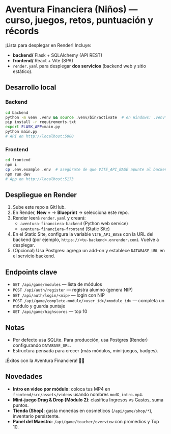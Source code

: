 # Aventura Financiera (Niños) — curso, juegos, retos, puntuación y récords

¡Lista para desplegar en Render! Incluye:
- **backend/** Flask + SQLAlchemy (API REST)
- **frontend/** React + Vite (SPA)
- `render.yaml` para desplegar **dos servicios** (backend web y sitio estático).

## Desarrollo local

### Backend
```bash
cd backend
python -m venv .venv && source .venv/bin/activate  # en Windows: .venv\Scripts\activate
pip install -r requirements.txt
export FLASK_APP=main.py
python main.py
# API en http://localhost:5000
```

### Frontend
```bash
cd frontend
npm i
cp .env.example .env  # asegúrate de que VITE_API_BASE apunte al backend (http://localhost:5000)
npm run dev
# App en http://localhost:5173
```

## Despliegue en Render
1. Sube este repo a GitHub.
2. En Render, **New +** → **Blueprint** → selecciona este repo.
3. Render leerá `render.yaml` y creará:
   - `aventura-financiera-backend` (Python web service)
   - `aventura-financiera-frontend` (Static Site)
4. En el Static Site, configura la variable `VITE_API_BASE` con la URL del backend (por ejemplo, `https://<tu-backend>.onrender.com`). Vuelve a desplegar.
5. (Opcional) Usa Postgres: agrega un add-on y establece `DATABASE_URL` en el servicio backend.

## Endpoints clave
- `GET /api/game/modules` — lista de módulos
- `POST /api/auth/register` — registra alumno (genera NIP)
- `GET /api/auth/login/<nip>` — login con NIP
- `POST /api/game/complete-module/<user_id>/<module_id>` — completa un módulo y guarda puntaje
- `GET /api/game/highscores` — top 10

## Notas
- Por defecto usa SQLite. Para producción, usa Postgres (Render) configurando `DATABASE_URL`.
- Estructura pensada para crecer (más módulos, mini‑juegos, badges).

¡Éxitos con la Aventura Financiera! 🏴‍☠️


## Novedades
- **Intro en video por módulo**: coloca tus MP4 en `frontend/src/assets/videos` usando nombres `modX_intro.mp4`.
- **Mini-juego Drag & Drop (Módulo 2)**: clasifica Ingresos vs Gastos, suma puntos.
- **Tienda (Shop)**: gasta monedas en cosméticos (`/api/game/shop/*`), inventario persistente.
- **Panel del Maestro**: `/api/game/teacher/overview` con promedios y Top 10.

